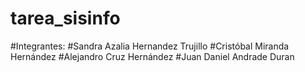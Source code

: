 # tarea_sisinfo
#Integrantes:
#Sandra Azalia Hernandez Trujillo
#Cristóbal Miranda Hernández
#Alejandro Cruz Hernández
#Juan Daniel Andrade Duran